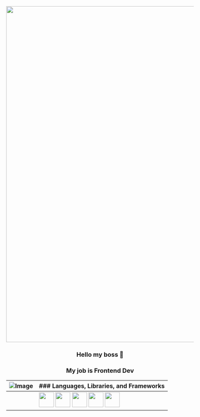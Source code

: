 <div align="center">
   <div align="center"><img src="https://media.giphy.com/media/v1.Y2lkPTc5MGI3NjExM3p4c2VxMXpsbXBpZGxjNHRmMDN0cnB5MmZ1cTNmOXBjcnU5dGR3ciZlcD12MV9pbnRlcm5hbF9naWZfYnlfaWQmY3Q9cw/CkgDjq1lvG6dGqTU61/giphy.gif" width="900px"/></div>
</div>

<div align="center">

  ### Hello my boss 👋
  ### My job is Frontend Dev

</div>


| ![Image](https://media.giphy.com/media/v1.Y2lkPTc5MGI3NjExeGRuZ2t6NDZ2dWtkM25hZTQ1ODdramMzZGo3ZDl4cmZ6NGZyd2F3ayZlcD12MV9pbnRlcm5hbF9naWZfYnlfaWQmY3Q9cw/eIx7liaVwx3hqcuE31/giphy.gif) | ### Languages, Libraries, and Frameworks
| --- | ---
|   | <img src="https://cdn-icons-png.flaticon.com/512/888/888859.png" height="40" width="40"> <img src="https://cdn-icons-png.flaticon.com/512/888/888897.png" height="40" width="40"> <img src="https://cdn-icons-png.flaticon.com/512/1199/1199124.png" height="40" width="40"> <img src="https://upload.wikimedia.org/wikipedia/commons/thumb/a/a7/React-icon.svg/1150px-React-icon.svg.png" height="40" width="40"> <img src="https://static-00.iconduck.com/assets.00/tailwind-css-icon-2048x1229-u8dzt4uh.png" height="40" width="40">

















